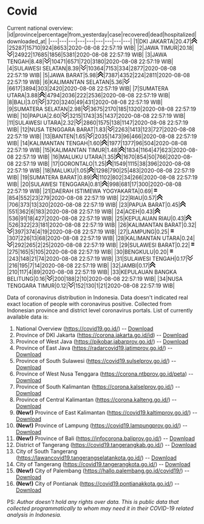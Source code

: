 # Covid
Current national overview:
|id|province|percentage|from_yesterday|case|recovered|dead|hospitalized|downloaded_at|
|---|---|---|---|---|---|---|---|---|
|1|DKI JAKARTA|20.47|![up](https://github.com/ariefrachmannn/covid/raw/master/img/rsz_img_186982.png)|25287|15710|924|8653|2020-08-08 22:57:19 WIB|
|2|JAWA TIMUR|20.18|![down](https://github.com/ariefrachmannn/covid/raw/master/img/rsz_down.png)|24922|17685|1856|5381|2020-08-08 22:57:19 WIB|
|3|JAWA TENGAH|8.48|![down](https://github.com/ariefrachmannn/covid/raw/master/img/rsz_down.png)|10471|6571|720|3180|2020-08-08 22:57:19 WIB|
|4|SULAWESI SELATAN|8.39|![down](https://github.com/ariefrachmannn/covid/raw/master/img/rsz_down.png)|10364|7153|334|2877|2020-08-08 22:57:19 WIB|
|5|JAWA BARAT|5.98|![up](https://github.com/ariefrachmannn/covid/raw/master/img/rsz_img_186982.png)|7387|4352|224|2811|2020-08-08 22:57:19 WIB|
|6|KALIMANTAN SELATAN|5.36|![down](https://github.com/ariefrachmannn/covid/raw/master/img/rsz_down.png)|6617|3894|303|2420|2020-08-08 22:57:19 WIB|
|7|SUMATERA UTARA|3.88|![up](https://github.com/ariefrachmannn/covid/raw/master/img/rsz_img_186982.png)|4794|2036|222|2536|2020-08-08 22:57:19 WIB|
|8|BALI|3.01|![down](https://github.com/ariefrachmannn/covid/raw/master/img/rsz_down.png)|3720|3240|49|431|2020-08-08 22:57:19 WIB|
|9|SUMATERA SELATAN|2.98|![down](https://github.com/ariefrachmannn/covid/raw/master/img/rsz_down.png)|3675|2170|185|1320|2020-08-08 22:57:19 WIB|
|10|PAPUA|2.60|![down](https://github.com/ariefrachmannn/covid/raw/master/img/rsz_down.png)|3215|1743|35|1437|2020-08-08 22:57:19 WIB|
|11|SULAWESI UTARA|2.32|![down](https://github.com/ariefrachmannn/covid/raw/master/img/rsz_down.png)|2860|1575|138|1147|2020-08-08 22:57:19 WIB|
|12|NUSA TENGGARA BARAT|1.83|![down](https://github.com/ariefrachmannn/covid/raw/master/img/rsz_down.png)|2263|1413|123|727|2020-08-08 22:57:19 WIB|
|13|BANTEN|1.65|![down](https://github.com/ariefrachmannn/covid/raw/master/img/rsz_down.png)|2035|1473|96|466|2020-08-08 22:57:19 WIB|
|14|KALIMANTAN TENGAH|1.60|![up](https://github.com/ariefrachmannn/covid/raw/master/img/rsz_img_186982.png)|1977|1377|96|504|2020-08-08 22:57:19 WIB|
|15|KALIMANTAN TIMUR|1.48|![up](https://github.com/ariefrachmannn/covid/raw/master/img/rsz_img_186982.png)|1834|1164|47|623|2020-08-08 22:57:19 WIB|
|16|MALUKU UTARA|1.35|![up](https://github.com/ariefrachmannn/covid/raw/master/img/rsz_img_186982.png)|1670|854|50|766|2020-08-08 22:57:19 WIB|
|17|GORONTALO|1.25|![up](https://github.com/ariefrachmannn/covid/raw/master/img/rsz_img_186982.png)|1549|1115|38|396|2020-08-08 22:57:19 WIB|
|18|MALUKU|1.05|![up](https://github.com/ariefrachmannn/covid/raw/master/img/rsz_img_186982.png)|1298|790|25|483|2020-08-08 22:57:19 WIB|
|19|SUMATERA BARAT|0.89|![up](https://github.com/ariefrachmannn/covid/raw/master/img/rsz_img_186982.png)|1102|802|34|266|2020-08-08 22:57:19 WIB|
|20|SULAWESI TENGGARA|0.81|![up](https://github.com/ariefrachmannn/covid/raw/master/img/rsz_img_186982.png)|998|681|17|300|2020-08-08 22:57:19 WIB|
|21|DAERAH ISTIMEWA YOGYAKARTA|0.69|![equal](https://github.com/ariefrachmannn/covid/raw/master/img/rsz_equal.png)|854|552|23|279|2020-08-08 22:57:19 WIB|
|22|RIAU|0.57|![up](https://github.com/ariefrachmannn/covid/raw/master/img/rsz_img_186982.png)|706|373|13|320|2020-08-08 22:57:19 WIB|
|23|PAPUA BARAT|0.45|![up](https://github.com/ariefrachmannn/covid/raw/master/img/rsz_img_186982.png)|551|362|6|183|2020-08-08 22:57:19 WIB|
|24|ACEH|0.43|![up](https://github.com/ariefrachmannn/covid/raw/master/img/rsz_img_186982.png)|536|91|18|427|2020-08-08 22:57:19 WIB|
|25|KEPULAUAN RIAU|0.43|![up](https://github.com/ariefrachmannn/covid/raw/master/img/rsz_img_186982.png)|526|322|23|181|2020-08-08 22:57:19 WIB|
|26|KALIMANTAN BARAT|0.32|![down](https://github.com/ariefrachmannn/covid/raw/master/img/rsz_down.png)|397|374|4|19|2020-08-08 22:57:19 WIB|
|27|LAMPUNG|0.25|![equal](https://github.com/ariefrachmannn/covid/raw/master/img/rsz_equal.png)|307|226|13|68|2020-08-08 22:57:19 WIB|
|28|KALIMANTAN UTARA|0.24|![down](https://github.com/ariefrachmannn/covid/raw/master/img/rsz_down.png)|292|265|2|25|2020-08-08 22:57:19 WIB|
|29|SULAWESI BARAT|0.22|![equal](https://github.com/ariefrachmannn/covid/raw/master/img/rsz_equal.png)|275|165|5|105|2020-08-08 22:57:19 WIB|
|30|BENGKULU|0.20|![equal](https://github.com/ariefrachmannn/covid/raw/master/img/rsz_equal.png)|243|148|21|74|2020-08-08 22:57:19 WIB|
|31|SULAWESI TENGAH|0.17|![down](https://github.com/ariefrachmannn/covid/raw/master/img/rsz_down.png)|216|195|7|14|2020-08-08 22:57:19 WIB|
|32|JAMBI|0.17|![up](https://github.com/ariefrachmannn/covid/raw/master/img/rsz_img_186982.png)|210|117|4|89|2020-08-08 22:57:19 WIB|
|33|KEPULAUAN BANGKA BELITUNG|0.16|![down](https://github.com/ariefrachmannn/covid/raw/master/img/rsz_down.png)|200|188|2|10|2020-08-08 22:57:19 WIB|
|34|NUSA TENGGARA TIMUR|0.12|![down](https://github.com/ariefrachmannn/covid/raw/master/img/rsz_down.png)|152|130|1|21|2020-08-08 22:57:19 WIB|

Data of coronavirus distribution in Indonesia. Data doesn't indicated real exact location of people with coronavirus positive. Collected from Indonesian province and district level coronavirus portals. List of currently available data is:
1. National Overview (https://covid19.go.id/) -- [Download](https://www.dropbox.com/s/66ly270fw4y76fx/covid_nasional.csv?dl=0)
2. Province of DKI Jakarta (https://corona.jakarta.go.id/id) -- [Download](https://riwayat-file-covid-19-dki-jakarta-jakartagis.hub.arcgis.com/)
3. Province of West Java (https://pikobar.jabarprov.go.id/) -- [Download](https://www.dropbox.com/s/alg0zp60fylq6cn/covid_jabar.csv?dl=0)
4. Province of East Java (https://radarcovid19.jatimprov.go.id/) -- [Download](https://www.dropbox.com/sh/e7vtgcnl4ckbvr4/AADo9UMRDZvrhHn66qTHZOvNa?dl=0)
5. Province of South Sulawesi (https://covid19.sulselprov.go.id/) -- [Download](https://www.dropbox.com/s/z5ek23lwcztj7z7/covid_sulsel.csv?dl=0)
6. Province of West Nusa Tenggara (https://corona.ntbprov.go.id/peta) -- [Download](https://www.dropbox.com/s/4p2k93n42xx0c00/covid_ntb.csv?dl=0)
7. Province of South Kalimantan (https://corona.kalselprov.go.id/) -- [Download](https://www.dropbox.com/sh/7aa2kvz8lb04pzz/AADH1Oj5oFMw2mp-D3JStPRsa?dl=0)
8. Province of Central Kalimantan (https://corona.kalteng.go.id/) -- [Download](https://www.dropbox.com/s/9q01v5r3ys2ozk4/covid_kalteng.csv?dl=0)
9. **(New!)** Province of East Kalimantan (https://covid19.kaltimprov.go.id/) -- [Download](https://www.dropbox.com/sh/qhpxj532nm80goa/AAB6ek_fp1__ieTR0TFQpfIga?dl=0)
10. **(New!)** Province of Lampung (https://covid19.lampungprov.go.id/) -- [Download](https://www.dropbox.com/s/ecuew6oa9kzwqwx/covid_lampung.csv?dl=0)
11. **(New!)** Province of Bali (https://infocorona.baliprov.go.id/) -- [Download](https://www.dropbox.com/sh/iceiwun4ufttmiu/AAC7dSRMpfTjPI1Lfzw-LeCUa?dl=0)
12. District of Tangerang (https://covid19.tangerangkab.go.id/) -- [Download](https://www.dropbox.com/sh/yxovyy6sy5bnz4p/AACZzVHinisKmz8oQWyQJ3nua?dl=0)
13. City of South Tangerang (https://lawancovid19.tangerangselatankota.go.id/) -- [Download](https://www.dropbox.com/s/zlvxo4ivswdzmle/covid_tangsel.csv?dl=0)
14. City of Tangerang (https://covid19.tangerangkota.go.id/) -- [Download](https://www.dropbox.com/s/e53224kvdrpjzy0/covid_tangkot.csv?dl=0)
15. **(New!)** City of Palembang (https://hallo.palembang.go.id/covid19/) -- [Download](https://www.dropbox.com/sh/oj17bhwhlpjht9e/AABZEG-OiaSaFvikATDx6coEa?dl=0)
16. **(New!)** City of Pontianak (https://covid19.pontianakkota.go.id/) -- [Download](https://www.dropbox.com/sh/66if3y4ly51j4sh/AADQ-zwLGa7Kz4ZzJgDw2-3na?dl=0)

PS: *Author doesn't hold any rights over data. This is public data that collected programmatically to whom may need it in their COVID-19 related analysis in Indonesia.*
